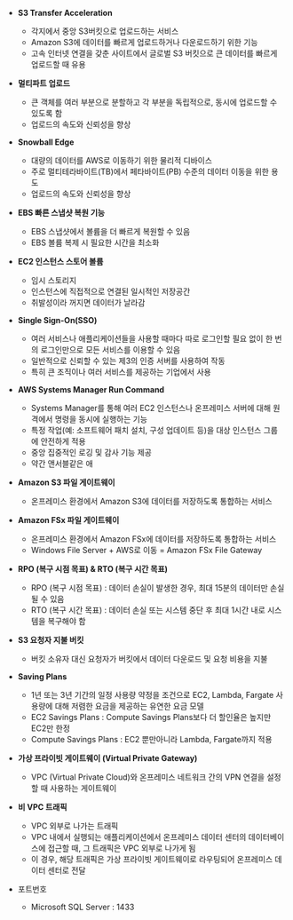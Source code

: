 
- __S3 Transfer Acceleration__
  -  각지에서 중앙 S3버킷으로 업로드하는 서비스
  -  Amazon S3에 데이터를 빠르게 업로드하거나 다운로드하기 위한 기능
  -  고속 인터넷 연결을 갖춘 사이트에서 글로벌 S3 버킷으로 큰 데이터를 빠르게 업로드할 때 유용
    
-  __멀티파트 업로드__
    -   큰 객체를 여러 부분으로 분할하고 각 부분을 독립적으로, 동시에 업로드할 수 있도록 함
    -   업로드의 속도와 신뢰성을 향상
    
-  __Snowball Edge__
    -   대량의 데이터를 AWS로 이동하기 위한 물리적 디바이스
    -   주로 멀티테라바이트(TB)에서 페타바이트(PB) 수준의 데이터 이동을 위한 용도
    -   업로드의 속도와 신뢰성을 향상
 
-  __EBS 빠른 스냅샷 복원 기능__
    -   EBS 스냅샷에서 볼륨을 더 빠르게 복원할 수 있음
    -   EBS 볼륨 복제 시 필요한 시간을 최소화
 
-  __EC2 인스턴스 스토어 볼륨__
    -   임시 스토리지
    -   인스턴스에 직접적으로 연결된 일시적인 저장공간
    -   취발성이라 꺼지면 데이터가 날라감
 
-  __Single Sign-On(SSO)__
    -   여러 서비스나 애플리케이션들을 사용할 때마다 따로 로그인할 필요 없이 한 번의 로그인만으로 모든 서비스를 이용할 수 있음
    -   일반적으로 신뢰할 수 있는 제3의 인증 서버를 사용하여 작동
    -   특히 큰 조직이나 여러 서비스를 제공하는 기업에서 사용

-  __AWS Systems Manager Run Command__
    -   Systems Manager를 통해 여러 EC2 인스턴스나 온프레미스 서버에 대해 원격에서 명령을 동시에 실행하는 기능
    -   특정 작업(예: 소프트웨어 패치 설치, 구성 업데이트 등)을 대상 인스턴스 그룹에 안전하게 적용
    -   중앙 집중적인 로깅 및 감사 기능 제공
    -   약간 앤서블같은 애

-  __Amazon S3 파일 게이트웨이__
    -   온프레미스 환경에서 Amazon S3에 데이터를 저장하도록 통합하는 서비스

-  __Amazon FSx 파일 게이트웨이__
    -   온프레미스 환경에서 Amazon FSx에 데이터를 저장하도록 통합하는 서비스
    -   Windows File Server + AWS로 이동 = Amazon FSx File Gateway

-  __RPO (복구 시점 목표) & RTO (복구 시간 목표)__
    -   RPO (복구 시점 목표) : 데이터 손실이 발생한 경우, 최대 15분의 데이터만 손실될 수 있음
    -   RTO (복구 시간 목표) : 데이터 손실 또는 시스템 중단 후 최대 1시간 내로 시스템을 복구해야 함

-  __S3 요청자 지불 버킷__
    -   버킷 소유자 대신 요청자가 버킷에서 데이터 다운로드 및 요청 비용을 지불

-  __Saving Plans__
    -   1년 또는 3년 기간의 일정 사용량 약정을 조건으로 EC2, Lambda, Fargate 사용량에 대해 저렴한 요금을 제공하는 유연한 요금 모델
    -   EC2 Savings Plans : Compute Savings Plans보다 더 할인율은 높지만 EC2만 한정
    -   Compute Savings Plans : EC2 뿐만아니라 Lambda, Fargate까지 적용

-  __가상 프라이빗 게이트웨이 (Virtual Private Gateway)__
    -   VPC (Virtual Private Cloud)와 온프레미스 네트워크 간의 VPN 연결을 설정할 때 사용하는 게이트웨이

-  __비 VPC 트래픽__
    -   VPC 외부로 나가는 트래픽
    -   VPC 내에서 실행되는 애플리케이션에서 온프레미스 데이터 센터의 데이터베이스에 접근할 때, 그 트래픽은 VPC 외부로 나가게 됨
    -   이 경우, 해당 트래픽은 가상 프라이빗 게이트웨이로 라우팅되어 온프레미스 데이터 센터로 전달

-  포트번호
    -   Microsoft SQL Server : 1433 
